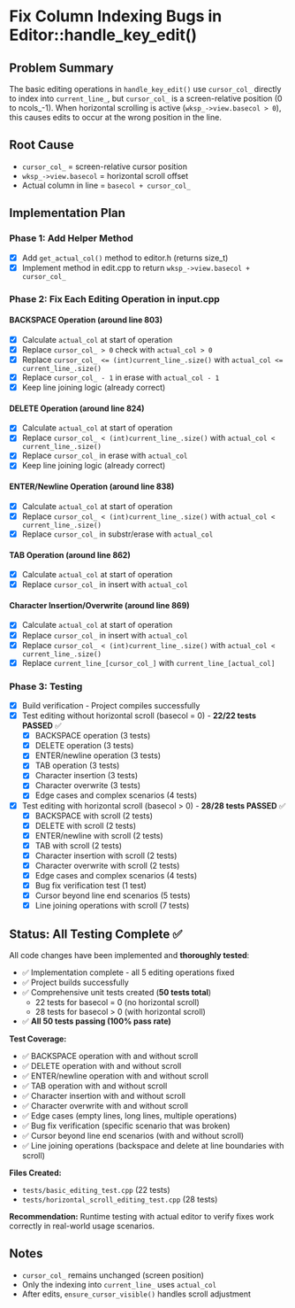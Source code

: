 # Fix Column Indexing Bugs in Editor::handle_key_edit()

## Problem Summary
The basic editing operations in `handle_key_edit()` use `cursor_col_` directly to index into `current_line_`, but `cursor_col_` is a screen-relative position (0 to ncols_-1). When horizontal scrolling is active (`wksp_->view.basecol > 0`), this causes edits to occur at the wrong position in the line.

## Root Cause
- `cursor_col_` = screen-relative cursor position
- `wksp_->view.basecol` = horizontal scroll offset
- Actual column in line = `basecol + cursor_col_`

## Implementation Plan

### Phase 1: Add Helper Method
- [x] Add `get_actual_col()` method to editor.h (returns size_t)
- [x] Implement method in edit.cpp to return `wksp_->view.basecol + cursor_col_`

### Phase 2: Fix Each Editing Operation in input.cpp

#### BACKSPACE Operation (around line 803)
- [x] Calculate `actual_col` at start of operation
- [x] Replace `cursor_col_ > 0` check with `actual_col > 0`
- [x] Replace `cursor_col_ <= (int)current_line_.size()` with `actual_col <= current_line_.size()`
- [x] Replace `cursor_col_ - 1` in erase with `actual_col - 1`
- [x] Keep line joining logic (already correct)

#### DELETE Operation (around line 824)
- [x] Calculate `actual_col` at start of operation
- [x] Replace `cursor_col_ < (int)current_line_.size()` with `actual_col < current_line_.size()`
- [x] Replace `cursor_col_` in erase with `actual_col`
- [x] Keep line joining logic (already correct)

#### ENTER/Newline Operation (around line 838)
- [x] Calculate `actual_col` at start of operation
- [x] Replace `cursor_col_ < (int)current_line_.size()` with `actual_col < current_line_.size()`
- [x] Replace `cursor_col_` in substr/erase with `actual_col`

#### TAB Operation (around line 862)
- [x] Calculate `actual_col` at start of operation
- [x] Replace `cursor_col_` in insert with `actual_col`

#### Character Insertion/Overwrite (around line 869)
- [x] Calculate `actual_col` at start of operation
- [x] Replace `cursor_col_` in insert with `actual_col`
- [x] Replace `cursor_col_ < (int)current_line_.size()` with `actual_col < current_line_.size()`
- [x] Replace `current_line_[cursor_col_]` with `current_line_[actual_col]`

### Phase 3: Testing
- [x] Build verification - Project compiles successfully
- [x] Test editing without horizontal scroll (basecol = 0) - **22/22 tests PASSED** ✅
  - [x] BACKSPACE operation (3 tests)
  - [x] DELETE operation (3 tests)
  - [x] ENTER/newline operation (3 tests)
  - [x] TAB operation (3 tests)
  - [x] Character insertion (3 tests)
  - [x] Character overwrite (3 tests)
  - [x] Edge cases and complex scenarios (4 tests)
- [x] Test editing with horizontal scroll (basecol > 0) - **28/28 tests PASSED** ✅
  - [x] BACKSPACE with scroll (2 tests)
  - [x] DELETE with scroll (2 tests)
  - [x] ENTER/newline with scroll (2 tests)
  - [x] TAB with scroll (2 tests)
  - [x] Character insertion with scroll (2 tests)
  - [x] Character overwrite with scroll (2 tests)
  - [x] Edge cases and complex scenarios (4 tests)
  - [x] Bug fix verification test (1 test)
  - [x] Cursor beyond line end scenarios (5 tests)
  - [x] Line joining operations with scroll (7 tests)

## Status: All Testing Complete ✅

All code changes have been implemented and **thoroughly tested**:
- ✅ Implementation complete - all 5 editing operations fixed
- ✅ Project builds successfully
- ✅ Comprehensive unit tests created (**50 tests total**)
  - 22 tests for basecol = 0 (no horizontal scroll)
  - 28 tests for basecol > 0 (with horizontal scroll)
- ✅ **All 50 tests passing (100% pass rate)**

**Test Coverage:**
- ✅ BACKSPACE operation with and without scroll
- ✅ DELETE operation with and without scroll
- ✅ ENTER/newline operation with and without scroll
- ✅ TAB operation with and without scroll
- ✅ Character insertion with and without scroll
- ✅ Character overwrite with and without scroll
- ✅ Edge cases (empty lines, long lines, multiple operations)
- ✅ Bug fix verification (specific scenario that was broken)
- ✅ Cursor beyond line end scenarios (with and without scroll)
- ✅ Line joining operations (backspace and delete at line boundaries with scroll)

**Files Created:**
- `tests/basic_editing_test.cpp` (22 tests)
- `tests/horizontal_scroll_editing_test.cpp` (28 tests)

**Recommendation:**
Runtime testing with actual editor to verify fixes work correctly in real-world usage scenarios.

## Notes
- `cursor_col_` remains unchanged (screen position)
- Only the indexing into `current_line_` uses `actual_col`
- After edits, `ensure_cursor_visible()` handles scroll adjustment
